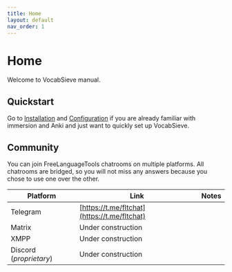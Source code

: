```yaml
---
title: Home
layout: default
nav_order: 1
---
```

# Home

Welcome to VocabSieve manual.

## Quickstart

Go to [Installation]({{site.baseurl}}/installation.html) and [Configuration]({{site.baseurl}}/configuration.html) 
if you are already familiar with immersion and Anki and just want to quickly set up VocabSieve.

## Community

You can join FreeLanguageTools chatrooms on multiple platforms. All chatrooms are bridged, so you will not miss any answers because you chose to use one over the other.

| Platform                | Link             | Notes     |
|  ---                    |    ----             |          ---  |
| Telegram                | [https://t.me/fltchat](https://t.me/fltchat)  |    |
| Matrix                  | Under construction                    |       |
| XMPP                    | Under construction                    |               |
| Discord (*proprietary*) | Under construction                    |               |